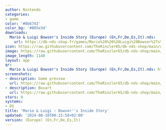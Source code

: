 ```yaml
---
author: Nintendo
categories:
- game
color: '#8b6743'
color_bg: '#805e3d'
downloads:
  Mario & Luigi Bowser's Inside Story (Europe) (En,Fr,De,Es,It).nds:
    url: https://db-nds-shop.fr/games/Mario%20%26%20Luigi%20Bowser%27s%20Inside%20Story%20%28Europe%29%20%28En%2CFr%2CDe%2CEs%2CIt%29.nds
icon: https://raw.githubusercontent.com/TheRinzler65/db-nds-shop/main/docs/assets/images/icons/mario%26luigibowsersinsidestory.png
image: https://raw.githubusercontent.com/TheRinzler65/db-nds-shop/main/docs/assets/images/icons/mario%26luigibowsersinsidestory.png
image_length: 1148
layout: app
qr:
  Mario & Luigi Bowser's Inside Story (Europe) (En,Fr,De,Es,It).nds: https://db-nds-shop.fr/assets/images/qr/mario--luigi-bowsers-inside-story-europe-enfrdeesit-nds.png
screenshots:
- description: Game preview
  url: https://raw.githubusercontent.com/TheRinzler65/db-nds-shop/main/docs/assets/images/screenshots/mario%26luigibowsersinsidestory/mario%26luigibowsersinsidestory.png
- description: Boxart
  url: https://raw.githubusercontent.com/TheRinzler65/db-nds-shop/main/docs/assets/images/boxart/Mario%20%26%20LuigiBowser's%20Inside%20Story%20(Europe)%20(En%2CFr%2CDe%2CEs%2CIt).nds.png
stars: 0
systems:
- DS
title: 'Mario & Luigi : Bowser''s Inside Story'
updated: '2024-08-10T00:15:58+02:00'
version: (Europe) (En,Fr,De,Es,It)
---
```

